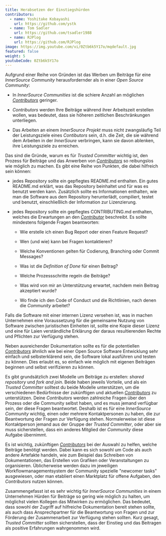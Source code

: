 ```yaml
---
title: Herabsetzen der Einstiegshürden
contributors:
  - name: Yoshitake Kobayashi
    url: https://github.com/ystk
  - name: Tom Sadler
    url: https://github.com/tsadler1988
  - name: RJPlog
    url: https://github.com/RJPlog
image: https://img.youtube.com/vi/0Ztb6k5Y17o/mqdefault.jpg
featured: false
weight: 5
youtubeCode: 0Ztb6k5Y17o
---
```

<div class="paragraph">
<p>Aufgrund einer Reihe von Gründen ist das Werben um Beiträge für eine <em>InnerSource Community</em> herausfordernder als in einer <em>Open Source Community</em>:</p>
</div>
<div class="ulist">
<ul>
<li>
<p>In <em>InnerSource Communities</em> ist die schiere Anzahl an möglichen <a href="https://innersourcecommons.org/learn/learning-path/contributor"><em>Contributors</em></a> geringer.</p>
</li>
<li>
<p><em>Contributors</em> werden Ihre Beiträge während ihrer Arbeitszeit erstellen wollen, was bedeutet, dass sie höheren zeitlichen Beschränkungen unterliegen.</p>
</li>
<li>
<p>Das Arbeiten an einem <em>InnerSource Projekt</em> muss nicht zwangsläufig Teil der Leistungsziele eines <em>Contibutors</em> sein, d.h. die Zeit, die sie während dem Arbeiten in der <em>InnerSoure</em> verbringen, kann sie davon ablenken, ihre Leistungsziele zu erreichen.</p>
</li>
</ul>
</div>
<div class="paragraph">
<p>Das sind die Gründe, warum es für <em>Trusted Committer</em> wichtig ist, den Prozess für Beiträge und das Anwerben von <a href="https://innersourcecommons.org/learn/learning-path/contributor"><em>Contributors</em></a> so reibungslos wie möglich zu machen. Es gibt eine Reihe von Punkten, die dabei hilfreich sein können:</p>
</div>
<div class="ulist">
<ul>
<li>
<p>jedes Repository sollte ein gepflegtes README.md enthalten. Ein gutes README.md erklärt, was das Repository beinhaltet und für was es benutzt werden kann. Zusätzlich sollte es Informationen enthalten, wie man die Software aus dem Repository herunterlädt, compiliert, testet und benutzt, einschließlich der Information zur Lizenzierung.</p>
</li>
<li>
<p>jedes Repository sollte ein gepflegtes CONTRIBUTING.md enthalten, welches die Erwartungen an den <a href="https://innersourcecommons.org/learn/learning-path/contributor"><em>Contributor</em></a> beschreibt. Es sollte mindestens folgende Fragen beantworten:</p>
<div class="ulist">
<ul>
<li>
<p>Wie erstelle ich einen Bug Report oder einen Feature Request?</p>
</li>
<li>
<p>Wen (und wie) kann bei Fragen kontaktieren?</p>
</li>
<li>
<p>Welche Konventionen gelten für Codierung, Branching oder Commit Messages?</p>
</li>
<li>
<p>Was ist die <em>Definition of Done</em> für einen Beitrag?</p>
</li>
<li>
<p>Welche Prozessschritte regeln die Beiträge?</p>
</li>
<li>
<p>Was wird von mir an Unterstützung erwartet, nachdem mein Beitrag akzeptiert wurde?</p>
</li>
<li>
<p>Wo finde ich den Code of Conduct und die Richtlinien, nach denen die <em>Community</em> arbeitet?</p>
</li>
</ul>
</div>
</li>
</ul>
</div>
<div class="paragraph">
<p>Falls die Software mit einer internen Lizenz versehen ist, was in machen Unternehmen eine Voraussetzung für die gemeinsame Nutzung von Software zwischen juristischen Einheiten ist, sollte eine Kopie dieser Lizenz und eine für Laien verständliche Erklärung der daraus resultierenden Rechte und Pflichten zur Verfügung stehen.</p>
</div>
<div class="paragraph">
<p>Neben ausreichender Dokumentation sollte es für die potentiellen <a href="https://innersourcecommons.org/learn/learning-path/contributor"><em>Contributors</em></a> ähnlich wie bei einer Open Source
Software Entwicklung sehr einfach und selbsterklärend  sein, die Software lokal ausführen und testen zu können. Dies erlaubt es, so einfach wie möglich mit eigenen Beiträgen beginnen und selbst verifizieren zu können.</p>
</div>
<div class="paragraph">
<p>Es gibt grundsätzlich zwei Modelle um Beiträge zu erstellen:
<em>shared repository</em> und <em>fork and join</em>. Beide haben jeweils Vorteile, und als ein <em>Trusted Committer</em> solltest du beide Modelle unterstützen, um die verschiedenen Bedürfnisse der zukünftigen und aktuellen <a href="https://innersourcecommons.org/learn/learning-path/contributor"><em>Contributors</em></a> zu unterstützen.
Deine <em>Contributors</em> werden zahlreiche Fragen über den Prozess oder die Community selbst haben, und es muss jemand verfügbar sein, der diese Fragen beantwortet. Deshalb ist es für eine <em>InnerSource Community</em> wichtig, einen oder mehrere Kontaktpersonen zu haben, die zur Beantwortung der Fragen zur Verfügung stehen. Normalerweise ist diese Kontaktperson jemand aus der Gruppe der <em>Trusted Committer</em>, oder aber sie muss sicherstellen, dass ein anderes Mitglied der <em>Community</em> diese Aufgabe übernimmt.</p>
</div>
<div class="paragraph">
<p>Es ist wichtig, zukünftigen <a href="https://innersourcecommons.org/learn/learning-path/contributor"><em>Contributors</em></a> bei der Auswahl zu helfen, welche Beiträge benötigt werden. Dabei kann es sich sowohl um Code als auch andere Artefakte handeln, wie zum Beispiel das Schreiben von Dokumentationen, das Erstellen von Grafiken oder Veranstaltungen zu organisieren. Üblicherweise werden dazu im jeweiligen Workflowmanagementsystem der Community spezielle "newcomer tasks" ausgewiesen, oder man etabliert einen Marktplatz für offene Aufgaben, den <em>Contributors</em> nutzen können.</p>
</div>
<div class="paragraph">
<p>Zusammengefasst ist es sehr wichtig für <em>InnerSource Communities</em> in einem Unternehmen Hürden für Beiträge so gering wie möglich zu halten, um möglichst vielen Kollegen das Mitwirken zu ermöglichen. Das bedeutet, dass sowohl der Zugriff auf hilfreiche Dokumentation bereit stehen sollte,  als auch dass Ansprechpartner für die Beantwortung von Fragen und zur Förderung der Zusammenarbeit zur Verfügung stehen sollten. Kurz gesagt, <em>Trusted Committer</em> sollten sicherstellen, dass der Einstieg und das Beitragen als positive Erfahrungen wahrgenommen wird.</p>
</div>
<!--- This file autogenerated from https://github.com/InnerSourceCommons/InnerSourceLearningPath/blob/master/scripts -->